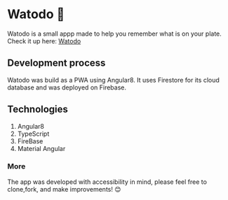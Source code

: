 # Watodo 📅

Watodo is a small appp made to help you remember what is on your plate.
Check it up here: [Watodo](https://todo-app-angular-172b7.firebaseapp.com/)

## Development process

Watodo was build as a PWA using Angular8.
It uses Firestore for its cloud database and was deployed on Firebase.

## Technologies

1. Angular8
2. TypeScript
3. FireBase
4. Material Angular

### More

The app was developed with accessibility in mind, please feel free to clone,fork, and make improvements! 😊
